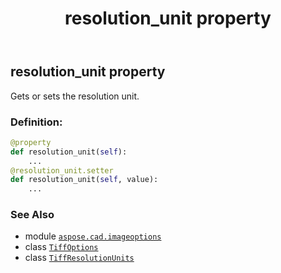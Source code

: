 ﻿---
title: resolution_unit property
second_title: Aspose.CAD for Python via .NET API References
description: 
type: docs
weight: 420
url: /python-net/aspose.cad.imageoptions/tiffoptions/resolution_unit/
is_root: false
---

## resolution_unit property


Gets or sets the resolution unit.
### Definition:
```python
@property
def resolution_unit(self):
    ...
@resolution_unit.setter
def resolution_unit(self, value):
    ...
```

### See Also
* module [`aspose.cad.imageoptions`](../../)
* class [`TiffOptions`](/cad/python-net/aspose.cad.imageoptions/tiffoptions)
* class [`TiffResolutionUnits`](/cad/python-net/aspose.cad.fileformats.tiff.enums/tiffresolutionunits)
